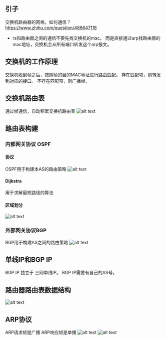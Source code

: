 ## 引子
交换机路由器的网络，如何通信？
https://www.zhihu.com/question/486647118

- rs和路由器之间的通信不要先找交换机的mac。
而是直接通过arp找路由器的mac地址，交换机会从所有端口转发这个arp报文。



## 交换机的工作原理
交换机收到帧之后，按照帧的目的MAC地址进行路由匹配。
存在匹配项，则转发到对应的接口。
不存在匹配项，则广播帧。

## 交换机路由表
通过帧通信，自动积累交换机路由表
![alt text](image-7.png)


## 路由表构建
### 内部网关协议 OSPF
#### 协议
OSPF用于构建本AS的路由策略
![alt text](image-8.png)
#### Dijkstra
用于求解最短路径的算法
#### 区域划分
![alt text](image-9.png)


### 外部网关协议BGP
BGP用于构建AS之间的路由策略
![alt text](image-10.png)


## 单线IP和BGP IP
BGP IP 独立于 三网单线IP。
BGP IP需要有自己的AS号。




## 路由器路由表数据结构
![alt text](image-11.png)



## ARP协议
ARP请求帧是广播
ARP响应帧是单播
![alt text](image-12.png)
![alt text](image-13.png)